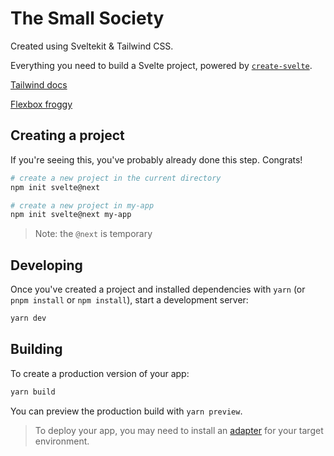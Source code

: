 # The Small Society

Created using Sveltekit & Tailwind CSS.

Everything you need to build a Svelte project, powered by [`create-svelte`](https://github.com/sveltejs/kit/tree/master/packages/create-svelte).

[Tailwind docs](https://tailwindcss.com/docs/aspect-ratio)

[Flexbox froggy](https://flexboxfroggy.com/)

## Creating a project

If you're seeing this, you've probably already done this step. Congrats!

```bash
# create a new project in the current directory
npm init svelte@next

# create a new project in my-app
npm init svelte@next my-app
```

> Note: the `@next` is temporary

## Developing

Once you've created a project and installed dependencies with `yarn` (or `pnpm install` or `npm install`), start a development server:

```bash
yarn dev
```

## Building

To create a production version of your app:

```bash
yarn build
```

You can preview the production build with `yarn preview`.

> To deploy your app, you may need to install an [adapter](https://kit.svelte.dev/docs/adapters) for your target environment.
